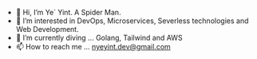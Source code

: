 - 👋 Hi, I’m Ye` Yint. A Spider Man.
- 👀 I’m interested in DevOps, Microservices, Severless technologies and Web Development.
- 🌱 I’m currently diving ... Golang, Tailwind and AWS
- 📫 How to reach me ... nyeyint.dev@gmail.com

<!---
nyeyint/nyeyint is a ✨ special ✨ repository because its `README.md` (this file) appears on your GitHub profile.
You can click the Preview link to take a look at your changes.
--->
